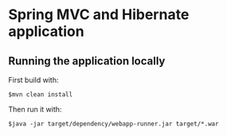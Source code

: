 # Spring MVC and Hibernate application

## Running the application locally

First build with:

    $mvn clean install

Then run it with:

    $java -jar target/dependency/webapp-runner.jar target/*.war

